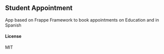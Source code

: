 ## Student Appointment

App based on Frappe Framework to book appointments on Education and in Spanish

#### License

MIT